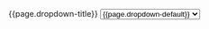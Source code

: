 
<form class="usa-form">
  <label class="usa-label" for="options">{{page.dropdown-title}}</label>
  <select class="usa-select" name="options" id="options">
    <option value>{{page.dropdown-default}}</option>
    {% for item in page.list %}
      {% assign value = item.value %}
        <option value="{{value | downcase | replace: ' ', '-' }}">{{value}}</option>
    {% endfor %}
  </select>
</form>